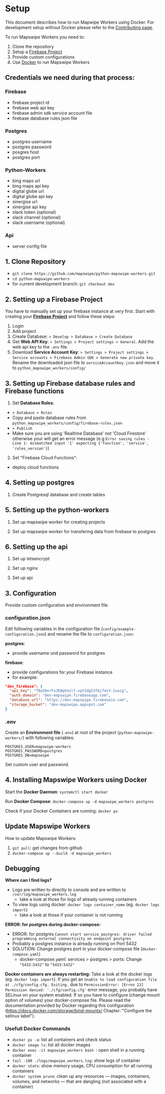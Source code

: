 # Setup

This document describes how to run Mapwipe Workers using Docker. For development setup without Docker please refer to the [Contributing page](contributing.md).

To run Mapswipe Workers you need to:

1. Clone the repository
2. Setup a [Firebase Project](https://firebase.google.com/)
3. Provide custom configurations
4. Use [Docker](https://www.docker.com/) to run Mapswipe Workers

## Credentials we need during that process:
### Firebase
* firebase project id
* firebase web api key
* firebase admin sdk service account file
* firebase database rules json file

### Postgres
* postgres username
* postgres password
* posgres host
* postgres port

### Python-Workers
* bing maps url
* bing maps api key
* digital globe url
* digital globe api key
* sinergise url
* sinergise api key
* slack token (optional)
* slack channel (optional)
* slack username (optional)

### Api
* server config file


## 1. Clone Repository

- `git clone https://github.com/mapswipe/python-mapswipe-workers.git`
- `cd python-mapswipe-workers`
- for current development branch: `git checkout dev`


## 2. Setting up a Firebase Project
You have to manually set up your firebase instance at very first. Start with creating your [**Firebase Project**](https://firebase.google.com/) and follow these steps:
1. Login
2. Add project
3. Create Database: `> Develop > Database > Create Database`
4. Get **Web API Key**: `> Settings > Project settings > General`. Add the web api key to the `.env` file.
5. Download **Service Account Key**: `> Settings > Project settings > Service accounts > Firebase Admin SDK > Generate new private key`. Rename the downloaded json file to `serviceAccountKey.json` and move it to `python_mapswipe_workers/config/`


## 3. Setting up Firebase database rules and Firebase functions

1. Set **Database Rules**:
  * `> Database > Rules`
  * Copy and paste database rules from `python_mapswipe_workers/config/firebase-rules.json`
  * `> Publish`
  * Make sure you are using 'Realtime Database' not 'Cloud Firestore' otherwise your will get an error message (e.g `Error saving rules - Line 1: mismatched input '{' expecting {'function', 'service', 'rules_version'}`)

2. Set "Firebase Cloud Functions":
  * deploy cloud functions


## 4. Setting up postgres
1. Create Postgresql database and create tables


## 5. Setting up the python-workers
1. Set up mapswipe worker for creating projects

2. Set up mapswipe worker for transfering data from firebase to postgres

## 6. Setting up the api
1. Set up letsencrypt

2. Set up nginx

3. Set up api

## 3. Configuration

Provide custom configuration and environment file.


### configuration.json

Edit following variables in the configuration file (`config/example-configuration.json`) and rename the file to `configuration.json`:

**postgres**:
- provide username und password for postgres

**firebase**:
- provide configurations for your Firebase instance
- for example:

```json
"dev_firebase": {
  "api_key": "TBaSDnrFaJEWgVaslf-vpt5dg53fAjfdsV-1uaig",
  "auth_domain": "dev-mapswipe.firebaseapp.com",
  "database_url": "https://dev-mapswipe.firebaseio.com",
  "storage_bucket": "dev-mapswipe.appspot.com"
}
```


### .env

Create an **Environment file** (`.env`) at root of the project (`python-mapswipe-workers/`) with following variables:

```env
POSTGRES_USER=mapswipe-workers
POSTGRES_PASSWORD=postgres
POSTGRES_DB=mapswipe
```

Set custom user and password.


## 4. Installing Mapswipe Workers using Docker

Start the **Docker Daemon**: `systemctl start docker`

Run **Docker Compose**: `docker-compose up -d mapswipe_workers postgres`

Check if your Docker Containers are running: `docker ps`



## Update Mapswipe Workers

How to update Mapswipe Workers:

1. `git pull`: get changes from github
2. `docker-compose up --build -d mapswipe_workers`


## Debugging

**Where can I find logs?**

- Logs are written to directly to console and are written to `/var/log/mapswipe_workers.log`
    - take a look at those for logs of already running containers
- To view logs using docker: `docker logs container_name` (eg. `docker logs import`):
    - take a look at those if your container is not running

**ERROR: for postgres during docker-compose:**

- ERROR: for postgres  `Cannot start service postgres: driver failed programming external connectivity on endpoint postgres`
- Probably a postgres instance is already running on Port 5432
- SOLUTION: Change postgres port in your docker-compose file  (`docker-compose.yaml`)
    - docker-compose.yaml: services > postgres > ports: Change `"5432:5432"` to `"5433:5432"`

**Docker containers are always restarting:** Take a look at the docker logs (eg. `docker logs import`). If you get an `Unable to load configuration file at ./cfg/config.cfg. Exiting.` due to `PermissionError: [Errno 13] Permission denied: './cfg/config.cfg'` error message, you probably have SELinux on your system enabled. If so you have to configure (change mount option of volumes) your docker-compose file. Please read the documentation provided by Docker regarding this configuration (https://docs.docker.com/storage/bind-mounts/ Chapter: "Configure the selinux label").


### Usefull Docker Commands

- `docker ps -a`: list all containers and check status
- `docker image ls`: list all docker images
- `docker exec -it mapswipe_workers bash `: open shell in a running container
- `tail -100 ./logs/mapwipe_workers.log`: show logs of container
- `docker stats`: show memory usage, CPU consumption for all running containers
- `docker system prune`: clean up any resources — images, containers, volumes, and networks — that are dangling (not associated with a container)
